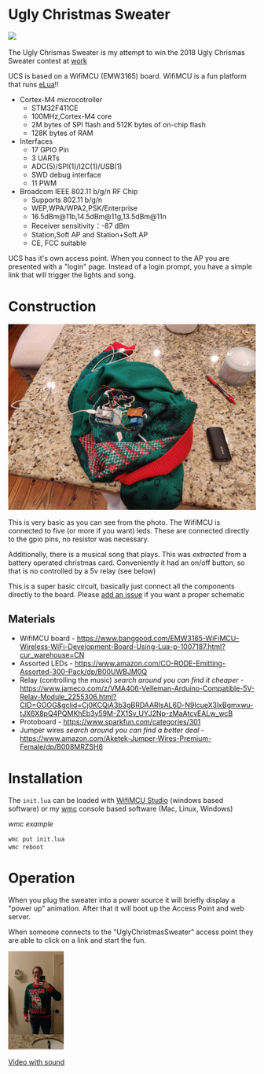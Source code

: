 # Ugly Christmas Sweater
<a href="https://www.gnu.org/licenses/gpl-3.0.en.html"><img src="https://www.gnu.org/graphics/gplv3-127x51.png"></a>

The Ugly Chrismas Sweater is my attempt to win the 2018 Ugly Chrismas Sweater contest at [work](http://bcianswers.com)

UCS is based on a WifiMCU (EMW3165) board. WifiMCU is a fun platform that runs [eLua](https://github.com/elua/elua)!!
* Cortex-M4 microcotroller
  * STM32F411CE
  * 100MHz,Cortex-M4 core
  * 2M bytes of SPI flash and 512K bytes of on-chip flash
  * 128K bytes of RAM
* Interfaces
  * 17 GPIO Pin
  * 3 UARTs
  * ADC(5)/SPI(1)/I2C(1)/USB(1)
  * SWD debug interface
  * 11 PWM
* Broadcom IEEE 802.11 b/g/n RF Chip
  * Supports 802.11 b/g/n
  * WEP,WPA/WPA2,PSK/Enterprise
  * 16.5dBm@11b,14.5dBm@11g,13.5dBm@11n
  * Receiver sensitivity：-87 dBm
  * Station,Soft AP and Station+Soft AP
  * CE,  FCC  suitable

UCS has it's own access point.  When you connect to the AP you are presented with a "login" page.  Instead of a login prompt, you have a simple link that will trigger the lights and song.

# Construction

<img src="/media/IMG_20181208_150545.jpg" width=600>

This is very basic as you can see from the photo.  The WifiMCU is connected to five (or more if you want) leds.  These are connected directly to the gpio pins, no resistor was necessary.

Additionally, there is a musical song that plays.  This was *extracted* from a battery operated christmas card.  Conveniently it had an on/off button, so that is no controlled by a 5v relay (see below)

This is a super basic circuit, basically just connect all the components directly to the board.  Please [add an issue](https://github.com/zpeters/UglyChristmasSweater/issues) if you want a proper schematic

## Materials
* WifiMCU board - https://www.banggood.com/EMW3165-WiFiMCU-Wireless-WiFi-Development-Board-Using-Lua-p-1007187.html?cur_warehouse=CN
* Assorted LEDs - https://www.amazon.com/CO-RODE-Emitting-Assorted-300-Pack/dp/B00UWBJM0Q
* Relay (controlling the music) *search around you can find it cheaper* - https://www.jameco.com/z/VMA406-Velleman-Arduino-Compatible-5V-Relay-Module_2255306.html?CID=GOOG&gclid=Cj0KCQiA3b3gBRDAARIsAL6D-N9IcueX3lxBgmxwu-tJX6X8pQ4PQMKhEb3y59M-ZX1Sv_UYJ2Np-zMaAtcvEALw_wcB
* Protoboard - https://www.sparkfun.com/categories/301
* Jumper wires *search around you can find a better deal* - https://www.amazon.com/Aketek-Jumper-Wires-Premium-Female/dp/B008MRZSH8

# Installation 
The `init.lua` can be loaded with [WifiMCU Studio](https://github.com/SmartArduino/WiFiMCU-STUDIO) (windows based software) or my [wmc](https://github.com/zpeters/wmc) console based software (Mac, Linux, Windows)

*wmc example*
```
wmc put init.lua
wmc reboot
```

# Operation
When you plug the sweater into a power source it will briefly display a "power up" animation.  After that it will boot up the Access Point and web server. 

When someone connects to the "UglyChristmasSweater" access point they are able to click on a link and start the fun.

<img src="media/ucs.webp" height="200">

<a href="media/2018-12-11 19.26.59.mp4">Video with sound</a>
